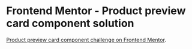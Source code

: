 # Frontend Mentor - Product preview card component solution

[Product preview card component challenge on Frontend Mentor](https://www.frontendmentor.io/challenges/product-preview-card-component-GO7UmttRfa).
